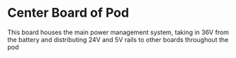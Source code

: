 # Center Board of Pod

This board houses the main power management system, taking in 36V from the battery and distributing 24V and 5V rails to other boards throughout the pod